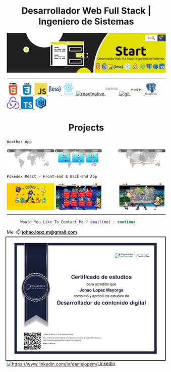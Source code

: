 <h1 align="center">Desarrollador Web Full Stack | Ingeniero de Sistemas</h1>

[![imagen.png](./assets/Banner_Profile.jpg)](https://www.linkedin.com/in/danielopzm/)


******
<p align="left"> <a href="https://www.w3.org/html/" target="_blank"> <img src="https://raw.githubusercontent.com/devicons/devicon/master/icons/html5/html5-original-wordmark.svg" alt="html5" width="40" height="40"/> </a> <a href="https://www.w3schools.com/css/" target="_blank"> <img src="https://raw.githubusercontent.com/devicons/devicon/master/icons/css3/css3-original-wordmark.svg" alt="css3" width="40" height="40"/> </a> <a href="https://developer.mozilla.org/en-US/docs/Web/JavaScript" target="_blank"> <img src="https://raw.githubusercontent.com/devicons/devicon/master/icons/javascript/javascript-original.svg" alt="javascript" width="40" height="40"/> </a> <a href="https://lesscss.org/" target="_blank"> <img src="https://raw.githubusercontent.com/devicons/devicon/master/icons/less/less-plain-wordmark.svg" alt="less" width="40" height="40"/> </a> <a href="https://reactjs.org/" target="_blank"> <img src="https://raw.githubusercontent.com/devicons/devicon/master/icons/react/react-original-wordmark.svg" alt="react" width="40" height="40"/> </a> <a href="https://reactnative.dev/" target="_blank"> <img src="https://reactnative.dev/img/header_logo.svg" alt="reactnative" width="40" height="40"/> </a> <a href="https://expressjs.com" target="_blank"> <img src="https://raw.githubusercontent.com/devicons/devicon/master/icons/express/express-original-wordmark.svg" alt="express" width="40" height="40"/> </a> <a href="https://git-scm.com/" target="_blank"> <img src="https://www.vectorlogo.zone/logos/git-scm/git-scm-icon.svg" alt="git" width="40" height="40"/> </a> <a href="https://nodejs.org" target="_blank"> <img src="https://raw.githubusercontent.com/devicons/devicon/master/icons/nodejs/nodejs-original-wordmark.svg" alt="nodejs" width="40" height="40"/> </a> <a href="https://www.postgresql.org" target="_blank"> <img src="https://raw.githubusercontent.com/devicons/devicon/master/icons/postgresql/postgresql-original-wordmark.svg" alt="postgresql" width="40" height="40"/> </a> <a href="https://redux.js.org" target="_blank"> <img src="https://raw.githubusercontent.com/devicons/devicon/master/icons/redux/redux-original.svg" alt="redux" width="40" height="40"/> </a> <a href="https://www.typescriptlang.org/" target="_blank"> <img src="https://raw.githubusercontent.com/devicons/devicon/master/icons/typescript/typescript-original.svg" alt="typescript" width="40" height="40"/> </a> <a href="https://sequelize.org/" target="_blank"> <img src="https://raw.githubusercontent.com/devicons/devicon/master/icons/sequelize/sequelize-original.svg" alt="sequelize" width="40" height="40"/> </a> </p

******
 
 
<h1 align="center"> Projects </h1>


    Weather App
<img align="left" width= "30%" src='./images/weatherApp_1.jpg' /><img align="center" width= "30%" src='./images/weatherApp_2.jpg' /><img align="right" width= "30%" src='./images/weatherApp_3.jpg' />



    

    Pokédex React - Front-end & Back-end App

<img align="left" width= "30%" src='./images/Pokedex_1.jpg' /><img align="center" width= "30%" src='./images/Pokedex_2.jpg' /><img align="right" width= "30%" src='./images/Pokedex_3.jpg' />

     
  ******
  
  ```javascript
        Would_You_Like_To_Contact_Me ? email(me) : continue 
  ```
  
 Me: 📫 **johao.lopz.m@gmail.com**
    <a href='https://capacitateparaelempleo.org/verifica/6hff4b10w/' target='_blank'><img align="right" src='./images/cert_Dev.jpg' border='2' alt='Certificate-Johao-Lopez'/></a>
 
  <p align="left">
        <a href="https://www.linkedin.com/in/danielopzm/" target="blank"><img align="center" src="https://cdn.jsdelivr.net/npm/simple-icons@3.0.1/icons/linkedin.svg" alt="https://www.linkedin.com/in/danielopzm/" height="20" width="30" />LinkedIn</a>
       </p>